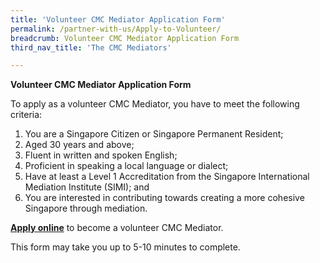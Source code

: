 ```yaml
---
title: 'Volunteer CMC Mediator Application Form'
permalink: /partner-with-us/Apply-to-Volunteer/
breadcrumb: Volunteer CMC Mediator Application Form
third_nav_title: 'The CMC Mediators'

---
```


**Volunteer CMC Mediator Application Form**

To apply as a volunteer CMC Mediator, you have to meet the following criteria:

1) You are a Singapore Citizen or Singapore Permanent Resident;
2) Aged 30 years and above;
3) Fluent in written and spoken English;
4) Proficient in speaking a local language or dialect;
5) Have at least a Level 1 Accreditation from the Singapore International Mediation Institute (SIMI); and
6) You are interested in contributing towards creating a more cohesive Singapore through mediation.

[**Apply online**](https://form.gov.sg/#!/613ebe1a185c6c00127f2942) to become a volunteer CMC Mediator.

This form may take you up to 5-10 minutes to complete.
